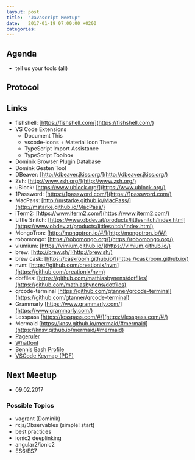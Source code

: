 ```yaml
---
layout: post
title:  "Javascript Meetup"
date:   2017-01-19 07:00:00 +0200
categories:
---
```


## Agenda

- tell us your tools (all)

## Protocol

## Links

- fishshell: [https://fishshell.com/](https://fishshell.com/)
- VS Code Extensions
  - Document This
  - vscode-icons + Material Icon Theme
  - TypeScript Import Assistance
  - TypeScript Toolbox
- Dominik Browser Plugin Database
- Domink Gesten Tool
- DBeaver: [http://dbeaver.jkiss.org/](http://dbeaver.jkiss.org/)
- Zsh: [http://www.zsh.org/](http://www.zsh.org/)
- uBlock: [https://www.ublock.org/](https://www.ublock.org/)
- 1Password: [https://1password.com/](https://1password.com/)
- MacPass: [http://mstarke.github.io/MacPass/](http://mstarke.github.io/MacPass/)
- iTerm2: [https://www.iterm2.com/](https://www.iterm2.com/)
- Little Snitch: [https://www.obdev.at/products/littlesnitch/index.html](https://www.obdev.at/products/littlesnitch/index.html)
- MongoTron: [http://mongotron.io/#/](http://mongotron.io/#/)
- robomongo: [https://robomongo.org/](https://robomongo.org/)
- viumium: [https://vimium.github.io/](https://vimium.github.io/)
- brew: [http://brew.sh/](http://brew.sh/)
- brew cask: [https://caskroom.github.io/](https://caskroom.github.io/)
- nvm: [https://github.com/creationix/nvm](https://github.com/creationix/nvm)
- dotfiles: [https://github.com/mathiasbynens/dotfiles](https://github.com/mathiasbynens/dotfiles)
- qrcode-terminal [https://github.com/gtanner/qrcode-terminal](https://github.com/gtanner/qrcode-terminal)
- Grammarly [https://www.grammarly.com/](https://www.grammarly.com/)
- Lesspass [https://lesspass.com/#/](https://lesspass.com/#/)
- Mermaid [https://knsv.github.io/mermaid/#mermaid](https://knsv.github.io/mermaid/#mermaid)
- [Pageruler](https://chrome.google.com/webstore/detail/page-ruler/jlpkojjdgbllmedoapgfodplfhcbnbpn?hl=en)
- [Whatfont](https://chrome.google.com/webstore/detail/whatfont/jabopobgcpjmedljpbcaablpmlmfcogm?hl=en)
- [Bennis Bash Profile](https://repo.mwaysolutions.com/snippets/116)
- [VSCode Keymap (PDF)](https://code.visualstudio.com/shortcuts/keyboard-shortcuts-macos.pdf)

## Next Meetup

- 09.02.2017


### Possible Topics
- vagrant (Dominik)
- rxjs/Observables (simple! start)
- best practices
- ionic2 deeplinking
- angular2/ionic2
- ES6/ES7

